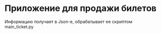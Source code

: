 # Приложение для продажи билетов
Информацию получает в Json-е, обрабатывает ее скриптом main_ticket.py 
